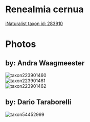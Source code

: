 
Renealmia cernua
================
  
[iNaturalist taxon id: 283910](https://www.inaturalist.org/taxa/283910)
# Photos

## by: Andra Waagmeester
  
![taxon223901460](https://inaturalist-open-data.s3.amazonaws.com/photos/239943330/medium.jpeg)  
![taxon223901461](https://inaturalist-open-data.s3.amazonaws.com/photos/239943273/medium.jpeg)  
![taxon223901462](https://inaturalist-open-data.s3.amazonaws.com/photos/239943381/medium.jpeg)
## by: Dario Taraborelli
  
![taxon54452999](https://inaturalist-open-data.s3.amazonaws.com/photos/58805738/medium.jpg)